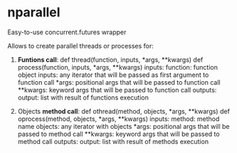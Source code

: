 # nparallel
Easy-to-use concurrent.futures wrapper

Allows to create parallel threads or processes for:
1)  **Funtions call**:
    def thread(function, inputs, *args, **kwargs)
    def process(function, inputs, *args, **kwargs)
    inputs:
        function:   function object
        inputs:     any iterator that will be passed as first argument to function call
        *args:      positional args that will be passed to function call
        **kwargs:   keyword args that will be passed to function call
    outputs:
        output:     list with result of functions execution
        
2)  Objects **method call**:
    def othread(method, objects, *args, **kwargs)
    def oprocess(method, objects, *args, **kwargs)
    inputs:
        method:     method name
        objects:    any iterator with objects
        *args:      positional args that will be passed to method call
        **kwargs:   keyword args that will be passed to method call
    outputs:
        output:     list with result of methods execution
